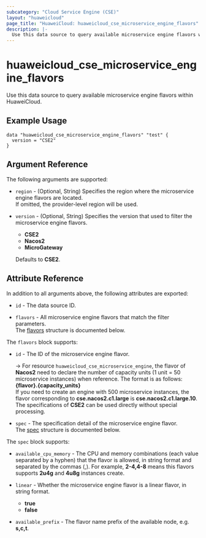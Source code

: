 ```yaml
---
subcategory: "Cloud Service Engine (CSE)"
layout: "huaweicloud"
page_title: "HuaweiCloud: huaweicloud_cse_microservice_engine_flavors"
description: |-
  Use this data source to query available microservice engine flavors within HuaweiCloud.
---
```


# huaweicloud_cse_microservice_engine_flavors

Use this data source to query available microservice engine flavors within HuaweiCloud.

## Example Usage

```hcl
data "huaweicloud_cse_microservice_engine_flavors" "test" {
  version = "CSE2"
}
```

## Argument Reference

The following arguments are supported:

* `region` - (Optional, String) Specifies the region where the microservice engine flavors are located.  
  If omitted, the provider-level region will be used.

* `version` - (Optional, String) Specifies the version that used to filter the microservice engine flavors.
  + **CSE2**
  + **Nacos2**
  + **MicroGateway**

  Defaults to **CSE2**.

## Attribute Reference

In addition to all arguments above, the following attributes are exported:

* `id` - The data source ID.

* `flavors` - All microservice engine flavors that match the filter parameters.  
  The [flavors](#cse_microservice_engine_flavors) structure is documented below.

<a name="cse_microservice_engine_flavors"></a>
The `flavors` block supports:

* `id` - The ID of the microservice engine flavor.  
  
  -> For resource `huaweicloud_cse_microservice_engine`, the flavor of **Nacos2** need to declare the number of
     capacity units (1 unit = 50 microservice instances) when reference. The format is as follows:  
     **{flavor}.{capacity_units}**  
     If you need to create an engine with 500 microservice instances, the flavor corresponding to
     **cse.nacos2.c1.large** is **cse.nacos2.c1.large.10**.  
     The specifications of **CSE2** can be used directly without special processing.

* `spec` - The specification detail of the microservice engine flavor.  
  The [spec](#cse_microservice_engine_flavor_spec) structure is documented below.

<a name="cse_microservice_engine_flavor_spec"></a>
The `spec` block supports:

* `available_cpu_memory` - The CPU and memory combinations (each value separated by a hyphen) that the flavor is
  allowed, in string format and separated by the commas (,).
  For example, **2-4,4-8** means this flavors supports **2u4g** and **4u8g** instances create.

* `linear` - Whether the microservice engine flavor is a linear flavor, in string format.
  + **true**
  + **false**

* `available_prefix` - The flavor name prefix of the available node, e.g. **s,c,t**.
